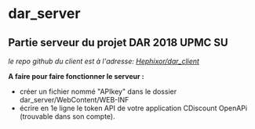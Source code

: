 # dar_server

## Partie serveur du projet DAR 2018 UPMC SU
*le repo github du client est à l'adresse: [Hephixor/dar_client](https://github.com/Hephixor/dar_client)*

**A faire pour faire fonctionner le serveur :**
- créer un fichier nommé "APIkey" dans le dossier dar_server/WebContent/WEB-INF
- écrire en 1e ligne le token API de votre application CDiscount OpenAPi (trouvable dans son compte).
